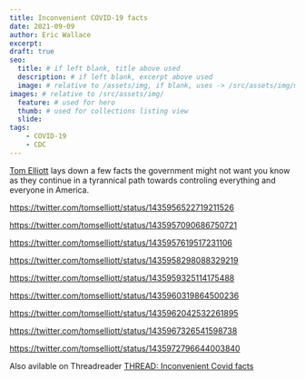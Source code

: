 ```yaml
---
title: Inconvenient COVID-19 facts
date: 2021-09-09
author: Eric Wallace
excerpt:
draft: true
seo:
  title: # if left blank, title above used
  description: # if left blank, excerpt above used
  image: # relative to /assets/img, if blank, uses -> /src/assets/img/meta/default.png
images: # relative to /src/assets/img/
  feature: # used for hero
  thumb: # used for collections listing view
  slide:
tags:
    - COVID-19
    - CDC
---
```

[Tom Elliott](https://twitter.com/tomselliott) lays down a few facts the government might not want you know as they continue in a tyrannical path towards controling everything and everyone in America.

https://twitter.com/tomselliott/status/1435956522719211526

https://twitter.com/tomselliott/status/1435957090686750721

https://twitter.com/tomselliott/status/1435957619517231106

https://twitter.com/tomselliott/status/1435958298088329219

https://twitter.com/tomselliott/status/1435959325114175488

https://twitter.com/tomselliott/status/1435960319864500236

https://twitter.com/tomselliott/status/1435962042532261895

https://twitter.com/tomselliott/status/1435967326541598738

https://twitter.com/tomselliott/status/1435972796644003840

Also avilable on Threadreader [THREAD: Inconvenient Covid facts](https://threadreaderapp.com/thread/1435956522719211526.html)